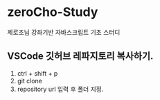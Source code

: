 # zeroCho-Study
제로초님 강좌기반 자바스크립트 기초 스터디

## VSCode 깃허브 레파지토리 복사하기.
1. ctrl + shift + p
2. git clone
3. repository url 입력 후 폴더 지정.
